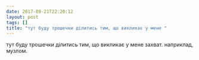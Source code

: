 ```yaml
---
date: 2017-09-21T22:20:12
layout: post
tags: []
title: "тут буду трошечки ділитись тим, що викликає у мене "
---
```

тут буду трошечки ділитись тим, що викликає у мене захват. наприклад, музлом.